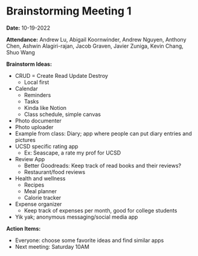 # Brainstorming Meeting 1

**Date:** 10-19-2022

**Attendance:** Andrew Lu, Abigail Koornwinder, Andrew Nguyen, Anthony Chen, Ashwin Alagiri-rajan, Jacob Graven, Javier Zuniga, Kevin Chang, Shuo Wang

**Brainstorm Ideas:**
- CRUD = Create Read Update Destroy
    - Local first
- Calendar
    - Reminders
    - Tasks
    - Kinda like Notion
    - Class schedule, simple canvas
- Photo documenter 
- Photo uploader
- Example from class: Diary; app where people can put diary entries and pictures
- UCSD specific rating app
    - Ex: Seascape, a rate my prof for UCSD
- Review App
    - Better Goodreads: Keep track of read books and their reviews?
    - Restaurant/food reviews
- Health and wellness 
    - Recipes 
    - Meal planner
    - Calorie tracker 
- Expense organizer
    - Keep track of expenses per month, good for college students
- Yik yak; anonymous messaging/social media app

**Action Items:**
- Everyone: choose some favorite ideas and find similar apps 
- Next meeting: Saturday 10AM





